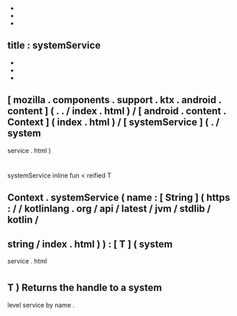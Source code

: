 -
-
-
title
:
systemService
-
-
-
-
[
mozilla
.
components
.
support
.
ktx
.
android
.
content
]
(
.
.
/
index
.
html
)
/
[
android
.
content
.
Context
]
(
index
.
html
)
/
[
systemService
]
(
.
/
system
-
service
.
html
)
#
systemService
inline
fun
<
reified
T
>
Context
.
systemService
(
name
:
[
String
]
(
https
:
/
/
kotlinlang
.
org
/
api
/
latest
/
jvm
/
stdlib
/
kotlin
/
-
string
/
index
.
html
)
)
:
[
T
]
(
system
-
service
.
html
#
T
)
Returns
the
handle
to
a
system
-
level
service
by
name
.
